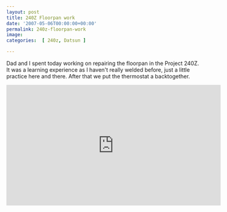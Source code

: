 ```yaml
---
layout: post
title: 240Z Floorpan work
date: '2007-05-06T00:00:00+00:00'
permalink: 240z-floorpan-work
image: 
categories:  [ 240z, Datsun ]

---
```

Dad and I spent today working on repairing the floorpan in the Project 240Z. It was a learning experience as I haven't really welded before, just a little practice here and there. After that we put the thermostat a backtogether.

<iframe width="560" height="315" src="https://www.youtube.com/embed/OdNaHEqvKno?si=lqvTmEfbJgMQXFeX" title="YouTube video player" frameborder="0" allow="accelerometer; autoplay; clipboard-write; encrypted-media; gyroscope; picture-in-picture; web-share" referrerpolicy="strict-origin-when-cross-origin" allowfullscreen></iframe>